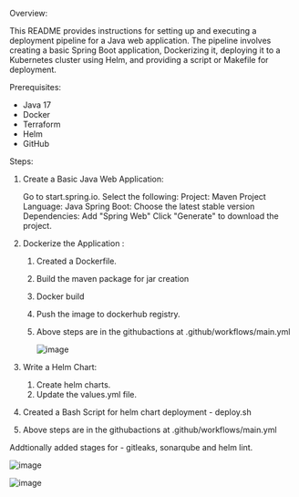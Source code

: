 Overview:

This README provides instructions for setting up and executing a deployment pipeline for a Java web application. The pipeline involves creating a basic Spring Boot application, Dockerizing it, deploying it to a Kubernetes cluster using Helm, and providing a script or Makefile for deployment.

Prerequisites:

- Java 17
- Docker
- Terraform
- Helm
- GitHub

Steps:

1. Create a Basic Java Web Application:
   
    Go to start.spring.io.
    Select the following:
    Project: Maven Project
    Language: Java
    Spring Boot: Choose the latest stable version
    Dependencies: Add "Spring Web"
    Click "Generate" to download the project.

3. Dockerize the Application :
   
    1. Created a Dockerfile.
    2. Build the maven package for jar creation
    3. Docker build
    4. Push the image to dockerhub registry.
    5. Above steps are in the githubactions at .github/workflows/main.yml
       
       ![image](https://github.com/user-attachments/assets/55d67e76-0cbe-497c-9a65-d6f5ccb35ba2)

5. Write a Helm Chart:

   1. Create helm charts.
   2. Update the values.yml file.

6. Created a Bash Script for helm chart deployment - deploy.sh

7. Above steps are in the githubactions at .github/workflows/main.yml
   
Addtionally added stages for - gitleaks, sonarqube and helm lint.

![image](https://github.com/user-attachments/assets/6f44c816-483e-4d6d-914e-0bcc124cb721)

![image](https://github.com/user-attachments/assets/97343b9e-4bf5-410b-b667-0448a3f31d7f)




